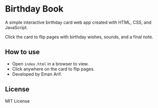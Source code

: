 # Birthday Book

A simple interactive birthday card web app created with HTML, CSS, and JavaScript.

Click the card to flip pages with birthday wishes, sounds, and a final note.

## How to use

- Open `index.html` in a browser to view.
- Click anywhere on the card to flip pages.
- Developed by Eman Arif.

## License

MIT License
